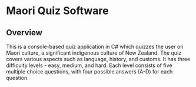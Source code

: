 # Maori Quiz Software

## Overview
This is a console-based quiz application in C# which quizzes the user on Maori culture, a significant indigenous culture of New Zealand. The quiz covers various aspects such as language, history, and customs. It has three difficulty levels - easy, medium, and hard. Each level consists of five multiple choice questions, with four possible answers (A-D) for each question.



